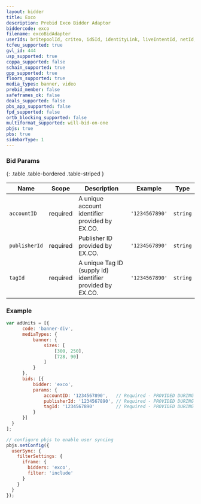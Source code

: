 ```yaml
---
layout: bidder
title: Exco
description: Prebid Exco Bidder Adaptor
biddercode: exco
filename: excoBidAdapter
userIds: britepoolId, criteo, id5Id, identityLink, liveIntentId, netId, parrableId, pubCommonId, unifiedId
tcfeu_supported: true
gvl_id: 444
usp_supported: true
coppa_supported: false
schain_supported: true
gpp_supported: true
floors_supported: true
media_types: banner, video
prebid_member: false
safeframes_ok: false
deals_supported: false
pbs_app_supported: false
fpd_supported: false
ortb_blocking_supported: false
multiformat_supported: will-bid-on-one
pbjs: true
pbs: true
sidebarType: 1
---
```


### Bid Params

{: .table .table-bordered .table-striped }

| Name          | Scope    | Description                                               | Example        | Type     |
|---------------|----------|-----------------------------------------------------------|----------------|----------|
| `accountID`   | required | A unique account identifier provided by EX.CO.            | `'1234567890'` | `string` |
| `publisherId` | required | Publisher ID provided by EX.CO.                           | `'1234567890'` | `string` |
| `tagId`       | required | A unique Tag ID (supply id) identifier provided by EX.CO. | `'1234567890'` | `string` |

### Example

  ```javascript
var adUnits = [{
        code: 'banner-div',
        mediaTypes: {
            banner: {
                sizes: [
                    [300, 250],
                    [728, 90]
                ]
            }
        },
        bids: [{
            bidder: 'exco',
            params: {
                accountID: '1234567890',   // Required - PROVIDED DURING SETUP...
                publisherId: '1234567890', // Required - PROVIDED DURING SETUP...
                tagId: '1234567890'        // Required - PROVIDED DURING SETUP...
            }
        }]
    }
];

// configure pbjs to enable user syncing
pbjs.setConfig({
    userSync: {
      filterSettings: {
        iframe: {
          bidders: 'exco',
          filter: 'include'
        }
      }
    }
});
```
